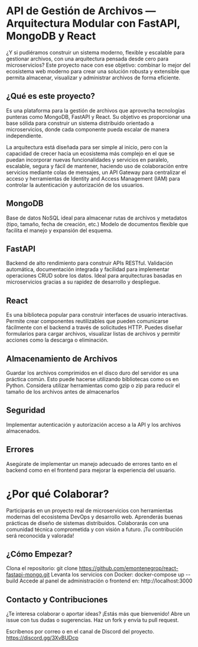 # API de Gestión de Archivos — Arquitectura Modular con FastAPI, MongoDB y React
¿Y si pudiéramos construir un sistema moderno, flexible y escalable para gestionar archivos, con una arquitectura pensada desde cero para microservicios? Este proyecto nace con ese objetivo: combinar lo mejor del ecosistema web moderno para crear una solución robusta y extensible que permita almacenar, visualizar y administrar archivos de forma eficiente.

## ¿Qué es este proyecto?
Es una plataforma para la gestión de archivos que aprovecha tecnologías punteras como MongoDB, FastAPI y React. Su objetivo es proporcionar una base sólida para construir un sistema distribuido orientado a microservicios, donde cada componente pueda escalar de manera independiente.

La arquitectura está diseñada para ser simple al inicio, pero con la capacidad de crecer hacia un ecosistema más complejo en el que se puedan incorporar nuevas funcionalidades y servicios en paralelo, escalable, segura y fácil de mantener, haciendo uso de colaboración entre servicios mediante colas de mensajes, un API Gateway para centralizar el acceso y herramientas de Identity and Access Management (IAM) para controlar la autenticación y autorización de los usuarios.

## MongoDB

Base de datos NoSQL ideal para almacenar rutas de archivos y metadatos (tipo, tamaño, fecha de creación, etc.)
Modelo de documentos flexible que facilita el manejo y expansión del esquema.

## FastAPI

Backend de alto rendimiento para construir APIs RESTful.
Validación automática, documentación integrada y facilidad para implementar operaciones CRUD sobre los datos.
Ideal para arquitecturas basadas en microservicios gracias a su rapidez de desarrollo y despliegue.

## React

Es una biblioteca popular para construir interfaces de usuario interactivas. Permite crear componentes reutilizables que pueden comunicarse fácilmente con el backend a través de solicitudes HTTP. Puedes diseñar formularios para cargar archivos, visualizar listas de archivos y permitir acciones como la descarga o eliminación.

## Almacenamiento de Archivos

Guardar los archivos comprimidos en el disco duro del servidor es una práctica común. Esto puede hacerse utilizando bibliotecas como os en Python. Considera utilizar herramientas como gzip o zip para reducir el tamaño de los archivos antes de almacenarlos

## Seguridad 

Implementar autenticación y autorización acceso a la API y los archivos almacenados.

## Errores

Asegúrate de implementar un manejo adecuado de errores tanto en el backend como en el frontend para mejorar la experiencia del usuario.


# ¿Por qué Colaborar?

Participarás en un proyecto real de microservicios con herramientas modernas del ecosistema DevOps y desarrollo web.
Aprenderás buenas prácticas de diseño de sistemas distribuidos.
Colaborarás con una comunidad técnica comprometida y con visión a futuro.
¡Tu contribución será reconocida y valorada!

## ¿Cómo Empezar?

Clona el repositorio:
    git clone https://github.com/emontenegrop/react-fastapi-mongo.git
Levanta los servicios con Docker:
    docker-compose up --build
Accede al panel de administración o frontend en:
    http://localhost:3000

## Contacto y Contribuciones
¿Te interesa colaborar o aportar ideas? ¡Estás más que bienvenido!
Abre un issue con tus dudas o sugerencias.
Haz un fork y envía tu pull request.

Escríbenos por correo o en el canal de Discord del proyecto. https://discord.gg/3XvBUDcp


